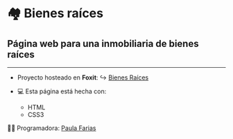 # :houses: Bienes raíces

## Página web para una inmobiliaria de bienes raíces
---

- Proyecto hosteado en **Foxit**: :arrow_right_hook: [Bienes Raíces](http://cursofullstackphp.foxit.com.ar/comision2014/Paula_Daniela_Farias/bienes_raices/)

- :computer: Esta página está hecha con: 
  - HTML
  - CSS3

:woman_technologist: Programadora: [Paula Farias](https://linkedin.com/in/paulafarias)
